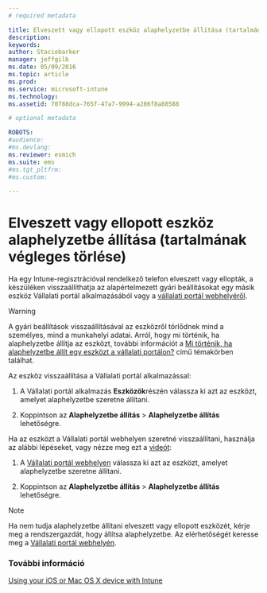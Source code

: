 ```yaml
---
# required metadata

title: Elveszett vagy ellopott eszköz alaphelyzetbe állítása (tartalmának végleges törlése) | Microsoft Intune
description:
keywords:
author: Staciebarker
manager: jeffgilb
ms.date: 05/09/2016
ms.topic: article
ms.prod:
ms.service: microsoft-intune
ms.technology:
ms.assetid: 70788dca-765f-47a7-9994-a286f8a88588

# optional metadata

ROBOTS:
#audience:
#ms.devlang:
ms.reviewer: esmich
ms.suite: ems
#ms.tgt_pltfrm:
#ms.custom:

---
```



# Elveszett vagy ellopott eszköz alaphelyzetbe állítása (tartalmának végleges törlése)

Ha egy Intune-regisztrációval rendelkező telefon elveszett vagy ellopták, a készüléken visszaállíthatja az alapértelmezett gyári beállításokat egy másik eszköz Vállalati portál alkalmazásából vagy a [vállalati portál webhelyéről](http://portal.manage.microsoft.com).

> [!WARNING]
> A gyári beállítások visszaállításával az eszközről törlődnek mind a személyes, mind a munkahelyi adatai. Arról, hogy mi történik, ha alaphelyzetbe állítja az eszközt, további információt a [Mi történik, ha alaphelyzetbe állít egy eszközt a vállalati portálon?](what-happens-if-you-reset-your-device-using-the-company-portal-ios.md) című témakörben találhat.

Az eszköz visszaállítása a Vállalati portál alkalmazással:

1.  A Vállalati portál alkalmazás **Eszközök**részén válassza ki azt az eszközt, amelyet alaphelyzetbe szeretne állítani.

2.  Koppintson az **Alaphelyzetbe állítás** &gt; **Alaphelyzetbe állítás** lehetőségre.

Ha az eszközt a Vállalati portál webhelyen szeretné visszaállítani, használja az alábbi lépéseket, vagy nézze meg ezt a [videót](http://aka.ms/jhdjak):

1.  A [Vállalati portál webhelyen](http://portal.manage.microsoft.com) válassza ki azt az eszközt, amelyet alaphelyzetbe szeretne állítani.

2.  Koppintson az **Alaphelyzetbe állítás** &gt; **Alaphelyzetbe állítás** lehetőségre.
> [!NOTE]
> Ha nem tudja alaphelyzetbe állítani elveszett vagy ellopott eszközét, kérje meg a rendszergazdát, hogy állítsa alaphelyzetbe. Az elérhetőségét keresse meg a [Vállalati portál webhelyén](http://portal.manage.microsoft.com).

### További információ
[Using your iOS or Mac OS X device with Intune](using-your-ios-or-mac-os-x-device-with-intune.md)

<!--HONumber=Jun16_HO2-->


